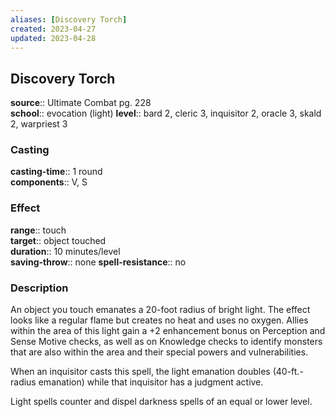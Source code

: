 ```yaml
---
aliases: [Discovery Torch]
created: 2023-04-27
updated: 2023-04-28
---
```


## Discovery Torch

**source**:: Ultimate Combat pg. 228  
**school**:: evocation (light)
**level**:: bard 2, cleric 3, inquisitor 2, oracle 3, skald 2, warpriest 3

### Casting

**casting-time**:: 1 round  
**components**:: V, S

### Effect

**range**:: touch  
**target**:: object touched  
**duration**:: 10 minutes/level  
**saving-throw**:: none
**spell-resistance**:: no

### Description

An object you touch emanates a 20-foot radius of bright light. The effect looks like a regular flame but creates no heat and uses no oxygen. Allies within the area of this light gain a +2 enhancement bonus on Perception and Sense Motive checks, as well as on Knowledge checks to identify monsters that are also within the area and their special powers and vulnerabilities.  
  
When an inquisitor casts this spell, the light emanation doubles (40-ft.-radius emanation) while that inquisitor has a judgment active.  
  
Light spells counter and dispel darkness spells of an equal or lower level.
